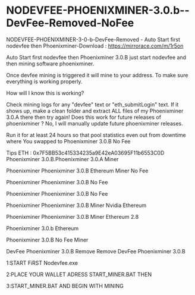 # NODEVFEE-PHOENIXMINER-3.0.b--DevFee-Removed-NoFee
NODEVFEE-PHOENIXMINER-3-0-b-DevFee-Removed - Auto Start first nodevfee then Phoenixminer-Download : https://mirrorace.com/m/1r5on

Auto Start first  nodevfee then Phoenixminer 3.0.B just start nodevfee and then mining software phoenixminer.

Once devfee mining is triggered it will mine to your address. To make sure everything is working properly.

How will I know this is working?

Check mining logs for any "devfee" text or "eth_submitLogin" text. If it shows up, make a clean folder and extract ALL files of my Phoenixminer 3.0.A there then try again! Does this work for future releases of phoenixminer ? No, I will manually update future phoenixminer releases.

Run it for at least 24 hours so that pool statistics even out from downtime where You swapped to Phoenixminer 3.0.B No Fee 

Tips ETH : 0x7F5BB53c415334235a9E42eA03695F11b6553C0D Phoenixminer 3.0.B.Phoenixminer 3.0.A Miner

Phoenixminer Phoenixminer 3.0.B Ethereum Miner No Fee

Phoenixminer Phoenixminer 3.0.B No Fee

Phoenixminer Phoenixminer 3.0.B No Fee

Phoenixminer Phoenixminer 3.0.B Miner Nvidia Ethereum

Phoenixminer Phoenixminer 3.0.B Miner Ethereum 2.8 

Phoenixminer 3.0.b Ethereum

 Phoenixminer 3.0.B No Fee Miner

DevFee Phoenixminer 3.0.B Remove Remove DevFee Phoenixminer 3.0.B



1:START FiRST Nodevfee.exe 

2:PLACE YOUR WALLET ADRESS START_MINER.BAT THEN

3:START_MINER.BAT AND BEGIN WITH MINING
